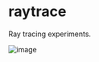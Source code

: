 # raytrace

Ray tracing experiments.

![image](https://github.com/IlIllII/toys/assets/78166995/3ace783d-6a4e-4b2b-8219-fe32b148f2a1)
